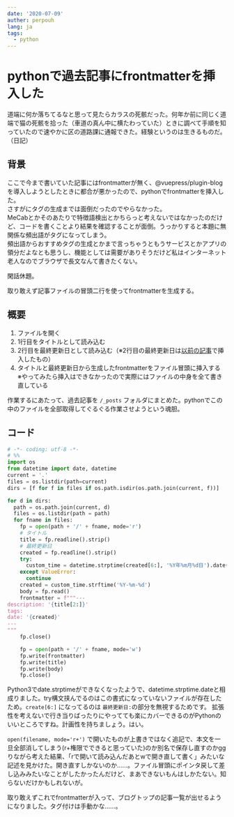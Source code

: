```yaml
---
date: '2020-07-09'
auther: perpouh
lang: ja
tags:
  - python
---
```


# pythonで過去記事にfrontmatterを挿入した

道端に何か落ちてるなと思って見たらカラスの死骸だった。何年か前に同じく道端で猫の死骸を拾った（車道の真ん中に横たわっていた）ときに調べて手順を知っていたので速やかに区の道路課に通報できた。経験というのは生きるものだ。（日記）

## 背景

ここで今まで書いていた記事にはfrontmatterが無く、@vuepress/plugin-blogを導入しようとしたときに都合が悪かったので、pythonでfrontmatterを挿入した。  
さすがにタグの生成までは面倒だったのでやらなかった。  
MeCabとかそのあたりで特徴語検出とかちらっと考えないではなかったのだけど、コードを書くことより結果を確認することが面倒。うっかりすると本題に無関係な頻出語がタグになってしまう。  
頻出語からおすすめタグの生成とかまで言っちゃうともうサービスとかアプリの領分だよなとも思うし、機能としては需要がありそうだけど私はインターネット老人なのでブラウザで長文なんて書きたくない。

閑話休題。

取り敢えず記事ファイルの冒頭二行を使ってfrontmatterを生成する。

## 概要

 1. ファイルを開く
 2. 1行目をタイトルとして読み込む
 3. 2行目を最終更新日として読み込む（※2行目の最終更新日は[以前の記事](/posts/qiitaの記事をgithub-pages-vuepressに移行する/)で挿入したもの）
 4. タイトルと最終更新日から生成したfrontmatterをファイル冒頭に挿入する  
    ※やってみたら挿入はできなかったので実際にはファイルの中身を全て書き直している

作業するにあたって、過去記事を `/_posts` フォルダにまとめた。pythonでこの中のファイルを全部取得してぐるぐる作業させようという魂胆。

## コード

```python
# -*- coding: utf-8 -*-
# %%
import os
from datetime import date, datetime
current = '.'
files = os.listdir(path=current)
dirs = [f for f in files if os.path.isdir(os.path.join(current, f))]

for d in dirs:
  path = os.path.join(current, d)
  files = os.listdir(path = path)
  for fname in files:
    fp = open(path + '/' + fname, mode='r')
    # タイトル
    title = fp.readline().strip()
    # 最終更新日
    created = fp.readline().strip()
    try:
      custom_time = datetime.strptime(created[6:], '%Y年%m月%d日').date()
    except ValueError:
      continue
    created = custom_time.strftime('%Y-%m-%d')
    body = fp.read()
    frontmatter = f"""---
description: '{title[2:]}'
tags:
date: '{created}'
---
"""
    fp.close()

    fp = open(path + '/' + fname, mode='w')
    fp.write(frontmatter)
    fp.write(title)
    fp.write(body)
    fp.close()
```
Python3でdate.strptimeができなくなったようで、datetime.strptime.dateと相成りました。try構文挟んでるのはこの書式になっていないファイルが存在したため。`create[6:]` になってるのは `最終更新日:`の部分を無視するためです。
拡張性を考えないで行き当りばったりにやってても楽にカバーできるのがPythonのいいところですね。計画性を持ちましょう。はい。

`open(filename, mode='r+')` で開いたものが上書きではなく追記で、本文を一旦全部消してしまう(r+権限でできると思っていた)のか別名で保存し直すのかggりながら考えた結果、「rで開いて読み込んだあとwで開き直して書く」みたいな記述を見かけた。開き直すしかないのか……。ファイル冒頭にポインタ戻して差し込みみたいなことがしたかったんだけど、まあできないもんはしかたない。知らないだけかもしれないが。

取り敢えずこれでfrontmatterが入って、ブログトップの記事一覧が出せるようになりました。タグ付けは手動かな……。